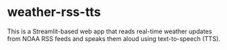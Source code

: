 # weather-rss-tts
This is a Streamlit-based web app that reads real-time weather updates from NOAA RSS feeds and speaks them aloud using text-to-speech (TTS).
